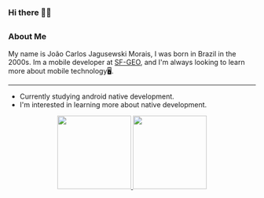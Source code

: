 ### Hi there 👋🏾
##
### About Me
  My name is João Carlos Jagusewski Morais, I was born in Brazil in the 2000s. Im a mobile developer at [SF-GEO](https://sulflorestas.com.br/), and I'm always looking to learn more about mobile technology🖥.
  
***
- Currently studying android native development.
- I'm interested in learning more about native development.
<div align="center">
  <a href="https://github.com/TarcisioAraujo7">
  <img height="150em" src="https://github-readme-stats.vercel.app/api?username=TarcisioAraujo7&show_icons=true&theme=tokyonight&include_all_commits=true&count_private=true"/>
  <img height="150em" src="https://github-readme-stats.vercel.app/api/top-langs/?username=TarcisioAraujo7&layout=compact&langs_count=7&theme=tokyonight"/>
</div>
